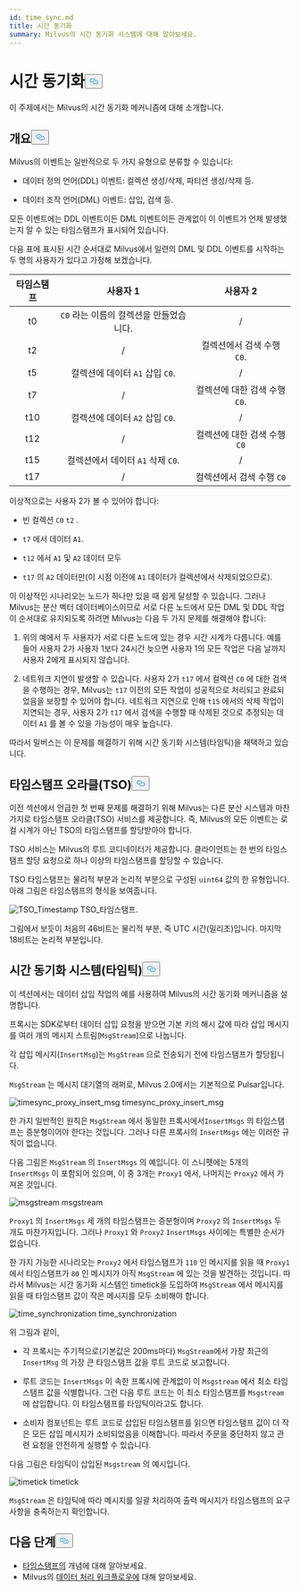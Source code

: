 ```yaml
---
id: time_sync.md
title: 시간 동기화
summary: Milvus의 시간 동기화 시스템에 대해 알아보세요.
---
```

<h1 id="Time-Synchronization" class="common-anchor-header">시간 동기화<button data-href="#Time-Synchronization" class="anchor-icon" translate="no">
      <svg translate="no"
        aria-hidden="true"
        focusable="false"
        height="20"
        version="1.1"
        viewBox="0 0 16 16"
        width="16"
      >
        <path
          fill="#0092E4"
          fill-rule="evenodd"
          d="M4 9h1v1H4c-1.5 0-3-1.69-3-3.5S2.55 3 4 3h4c1.45 0 3 1.69 3 3.5 0 1.41-.91 2.72-2 3.25V8.59c.58-.45 1-1.27 1-2.09C10 5.22 8.98 4 8 4H4c-.98 0-2 1.22-2 2.5S3 9 4 9zm9-3h-1v1h1c1 0 2 1.22 2 2.5S13.98 12 13 12H9c-.98 0-2-1.22-2-2.5 0-.83.42-1.64 1-2.09V6.25c-1.09.53-2 1.84-2 3.25C6 11.31 7.55 13 9 13h4c1.45 0 3-1.69 3-3.5S14.5 6 13 6z"
        ></path>
      </svg>
    </button></h1><p>이 주제에서는 Milvus의 시간 동기화 메커니즘에 대해 소개합니다.</p>
<h2 id="Overview" class="common-anchor-header">개요<button data-href="#Overview" class="anchor-icon" translate="no">
      <svg translate="no"
        aria-hidden="true"
        focusable="false"
        height="20"
        version="1.1"
        viewBox="0 0 16 16"
        width="16"
      >
        <path
          fill="#0092E4"
          fill-rule="evenodd"
          d="M4 9h1v1H4c-1.5 0-3-1.69-3-3.5S2.55 3 4 3h4c1.45 0 3 1.69 3 3.5 0 1.41-.91 2.72-2 3.25V8.59c.58-.45 1-1.27 1-2.09C10 5.22 8.98 4 8 4H4c-.98 0-2 1.22-2 2.5S3 9 4 9zm9-3h-1v1h1c1 0 2 1.22 2 2.5S13.98 12 13 12H9c-.98 0-2-1.22-2-2.5 0-.83.42-1.64 1-2.09V6.25c-1.09.53-2 1.84-2 3.25C6 11.31 7.55 13 9 13h4c1.45 0 3-1.69 3-3.5S14.5 6 13 6z"
        ></path>
      </svg>
    </button></h2><p>Milvus의 이벤트는 일반적으로 두 가지 유형으로 분류할 수 있습니다:</p>
<ul>
<li><p>데이터 정의 언어(DDL) 이벤트: 컬렉션 생성/삭제, 파티션 생성/삭제 등.</p></li>
<li><p>데이터 조작 언어(DML) 이벤트: 삽입, 검색 등.</p></li>
</ul>
<p>모든 이벤트에는 DDL 이벤트이든 DML 이벤트이든 관계없이 이 이벤트가 언제 발생했는지 알 수 있는 타임스탬프가 표시되어 있습니다.</p>
<p>다음 표에 표시된 시간 순서대로 Milvus에서 일련의 DML 및 DDL 이벤트를 시작하는 두 명의 사용자가 있다고 가정해 보겠습니다.</p>
<table>
<thead>
<tr><th style="text-align:center">타임스탬프</th><th style="text-align:center">사용자 1</th><th style="text-align:center">사용자 2</th></tr>
</thead>
<tbody>
<tr><td style="text-align:center">t0</td><td style="text-align:center"><code translate="no">C0</code> 라는 이름의 컬렉션을 만들었습니다.</td><td style="text-align:center">/</td></tr>
<tr><td style="text-align:center">t2</td><td style="text-align:center">/</td><td style="text-align:center">컬렉션에서 검색 수행 <code translate="no">C0</code>.</td></tr>
<tr><td style="text-align:center">t5</td><td style="text-align:center">컬렉션에 데이터 <code translate="no">A1</code> 삽입 <code translate="no">C0</code>.</td><td style="text-align:center">/</td></tr>
<tr><td style="text-align:center">t7</td><td style="text-align:center">/</td><td style="text-align:center">컬렉션에 대한 검색 수행 <code translate="no">C0</code>.</td></tr>
<tr><td style="text-align:center">t10</td><td style="text-align:center">컬렉션에 데이터 <code translate="no">A2</code> 삽입 <code translate="no">C0</code>.</td><td style="text-align:center">/</td></tr>
<tr><td style="text-align:center">t12</td><td style="text-align:center">/</td><td style="text-align:center">컬렉션에 대한 검색 수행 <code translate="no">C0</code></td></tr>
<tr><td style="text-align:center">t15</td><td style="text-align:center">컬렉션에서 데이터 <code translate="no">A1</code> 삭제 <code translate="no">C0</code>.</td><td style="text-align:center">/</td></tr>
<tr><td style="text-align:center">t17</td><td style="text-align:center">/</td><td style="text-align:center">컬렉션에서 검색 수행 <code translate="no">C0</code></td></tr>
</tbody>
</table>
<p>이상적으로는 사용자 2가 볼 수 있어야 합니다:</p>
<ul>
<li><p>빈 컬렉션 <code translate="no">C0</code> <code translate="no">t2</code> .</p></li>
<li><p><code translate="no">t7</code> 에서 데이터 <code translate="no">A1</code>.</p></li>
<li><p><code translate="no">t12</code> 에서 <code translate="no">A1</code> 및 <code translate="no">A2</code> 데이터 모두</p></li>
<li><p><code translate="no">t17</code> 의 <code translate="no">A2</code> 데이터만(이 시점 이전에 <code translate="no">A1</code> 데이터가 컬렉션에서 삭제되었으므로).</p></li>
</ul>
<p>이 이상적인 시나리오는 노드가 하나만 있을 때 쉽게 달성할 수 있습니다. 그러나 Milvus는 분산 벡터 데이터베이스이므로 서로 다른 노드에서 모든 DML 및 DDL 작업이 순서대로 유지되도록 하려면 Milvus는 다음 두 가지 문제를 해결해야 합니다:</p>
<ol>
<li><p>위의 예에서 두 사용자가 서로 다른 노드에 있는 경우 시간 시계가 다릅니다. 예를 들어 사용자 2가 사용자 1보다 24시간 늦으면 사용자 1의 모든 작업은 다음 날까지 사용자 2에게 표시되지 않습니다.</p></li>
<li><p>네트워크 지연이 발생할 수 있습니다. 사용자 2가 <code translate="no">t17</code> 에서 컬렉션 <code translate="no">C0</code> 에 대한 검색을 수행하는 경우, Milvus는 <code translate="no">t17</code> 이전의 모든 작업이 성공적으로 처리되고 완료되었음을 보장할 수 있어야 합니다. 네트워크 지연으로 인해 <code translate="no">t15</code> 에서의 삭제 작업이 지연되는 경우, 사용자 2가 <code translate="no">t17</code> 에서 검색을 수행할 때 삭제된 것으로 추정되는 데이터 <code translate="no">A1</code> 를 볼 수 있을 가능성이 매우 높습니다.</p></li>
</ol>
<p>따라서 밀버스는 이 문제를 해결하기 위해 시간 동기화 시스템(타임틱)을 채택하고 있습니다.</p>
<h2 id="Timestamp-oracle-TSO" class="common-anchor-header">타임스탬프 오라클(TSO)<button data-href="#Timestamp-oracle-TSO" class="anchor-icon" translate="no">
      <svg translate="no"
        aria-hidden="true"
        focusable="false"
        height="20"
        version="1.1"
        viewBox="0 0 16 16"
        width="16"
      >
        <path
          fill="#0092E4"
          fill-rule="evenodd"
          d="M4 9h1v1H4c-1.5 0-3-1.69-3-3.5S2.55 3 4 3h4c1.45 0 3 1.69 3 3.5 0 1.41-.91 2.72-2 3.25V8.59c.58-.45 1-1.27 1-2.09C10 5.22 8.98 4 8 4H4c-.98 0-2 1.22-2 2.5S3 9 4 9zm9-3h-1v1h1c1 0 2 1.22 2 2.5S13.98 12 13 12H9c-.98 0-2-1.22-2-2.5 0-.83.42-1.64 1-2.09V6.25c-1.09.53-2 1.84-2 3.25C6 11.31 7.55 13 9 13h4c1.45 0 3-1.69 3-3.5S14.5 6 13 6z"
        ></path>
      </svg>
    </button></h2><p>이전 섹션에서 언급한 첫 번째 문제를 해결하기 위해 Milvus는 다른 분산 시스템과 마찬가지로 타임스탬프 오라클(TSO) 서비스를 제공합니다. 즉, Milvus의 모든 이벤트는 로컬 시계가 아닌 TSO의 타임스탬프를 할당받아야 합니다.</p>
<p>TSO 서비스는 Milvus의 루트 코디네이터가 제공합니다. 클라이언트는 한 번의 타임스탬프 할당 요청으로 하나 이상의 타임스탬프를 할당할 수 있습니다.</p>
<p>TSO 타임스탬프는 물리적 부분과 논리적 부분으로 구성된 <code translate="no">uint64</code> 값의 한 유형입니다. 아래 그림은 타임스탬프의 형식을 보여줍니다.</p>
<p>
  
   <span class="img-wrapper"> <img translate="no" src="/docs/v2.5.x/assets/TSO_Timestamp.png" alt="TSO_Timestamp" class="doc-image" id="tso_timestamp" />
   </span> <span class="img-wrapper"> <span>TSO_타임스탬프</span>. </span></p>
<p>그림에서 보듯이 처음의 46비트는 물리적 부분, 즉 UTC 시간(밀리초)입니다. 마지막 18비트는 논리적 부분입니다.</p>
<h2 id="Time-synchronization-system-timetick" class="common-anchor-header">시간 동기화 시스템(타임틱)<button data-href="#Time-synchronization-system-timetick" class="anchor-icon" translate="no">
      <svg translate="no"
        aria-hidden="true"
        focusable="false"
        height="20"
        version="1.1"
        viewBox="0 0 16 16"
        width="16"
      >
        <path
          fill="#0092E4"
          fill-rule="evenodd"
          d="M4 9h1v1H4c-1.5 0-3-1.69-3-3.5S2.55 3 4 3h4c1.45 0 3 1.69 3 3.5 0 1.41-.91 2.72-2 3.25V8.59c.58-.45 1-1.27 1-2.09C10 5.22 8.98 4 8 4H4c-.98 0-2 1.22-2 2.5S3 9 4 9zm9-3h-1v1h1c1 0 2 1.22 2 2.5S13.98 12 13 12H9c-.98 0-2-1.22-2-2.5 0-.83.42-1.64 1-2.09V6.25c-1.09.53-2 1.84-2 3.25C6 11.31 7.55 13 9 13h4c1.45 0 3-1.69 3-3.5S14.5 6 13 6z"
        ></path>
      </svg>
    </button></h2><p>이 섹션에서는 데이터 삽입 작업의 예를 사용하여 Milvus의 시간 동기화 메커니즘을 설명합니다.</p>
<p>프록시는 SDK로부터 데이터 삽입 요청을 받으면 기본 키의 해시 값에 따라 삽입 메시지를 여러 개의 메시지 스트림(<code translate="no">MsgStream</code>)으로 나눕니다.</p>
<p>각 삽입 메시지(<code translate="no">InsertMsg</code>)는 <code translate="no">MsgStream</code> 으로 전송되기 전에 타임스탬프가 할당됩니다.</p>
<div class="alert note">
  <code translate="no">MsgStream</code> 는 메시지 대기열의 래퍼로, Milvus 2.0에서는 기본적으로 Pulsar입니다.</div>
<p>
  
   <span class="img-wrapper"> <img translate="no" src="/docs/v2.5.x/assets/timesync_proxy_insert_msg.png" alt="timesync_proxy_insert_msg" class="doc-image" id="timesync_proxy_insert_msg" />
   </span> <span class="img-wrapper"> <span>timesync_proxy_insert_msg</span> </span></p>
<p>한 가지 일반적인 원칙은 <code translate="no">MsgStream</code> 에서 동일한 프록시에서<code translate="no">InsertMsgs</code> 의 타임스탬프는 증분형이어야 한다는 것입니다. 그러나 다른 프록시의 <code translate="no">InsertMsgs</code> 에는 이러한 규칙이 없습니다.</p>
<p>다음 그림은 <code translate="no">MsgStream</code> 의 <code translate="no">InsertMsgs</code> 의 예입니다. 이 스니펫에는 5개의 <code translate="no">InsertMsgs</code> 이 포함되어 있으며, 이 중 3개는 <code translate="no">Proxy1</code> 에서, 나머지는 <code translate="no">Proxy2</code> 에서 가져온 것입니다.</p>
<p>
  
   <span class="img-wrapper"> <img translate="no" src="/docs/v2.5.x/assets/msgstream.png" alt="msgstream" class="doc-image" id="msgstream" />
   </span> <span class="img-wrapper"> <span>msgstream</span> </span></p>
<p><code translate="no">Proxy1</code> 의 <code translate="no">InsertMsgs</code> 세 개의 타임스탬프는 증분형이며 <code translate="no">Proxy2</code> 의 <code translate="no">InsertMsgs</code> 두 개도 마찬가지입니다. 그러나 <code translate="no">Proxy1</code> 와 <code translate="no">Proxy2</code> <code translate="no">InsertMsgs</code> 사이에는 특별한 순서가 없습니다.</p>
<p>한 가지 가능한 시나리오는 <code translate="no">Proxy2</code> 에서 타임스탬프가 <code translate="no">110</code> 인 메시지를 읽을 때 <code translate="no">Proxy1</code> 에서 타임스탬프가 <code translate="no">80</code> 인 메시지가 아직 <code translate="no">MsgStream</code> 에 있는 것을 발견하는 것입니다. 따라서 Milvus는 시간 동기화 시스템인 timetick을 도입하여 <code translate="no">MsgStream</code> 에서 메시지를 읽을 때 타임스탬프 값이 작은 메시지를 모두 소비해야 합니다.</p>
<p>
  
   <span class="img-wrapper"> <img translate="no" src="/docs/v2.5.x/assets/time_synchronization.png" alt="time_synchronization" class="doc-image" id="time_synchronization" />
   </span> <span class="img-wrapper"> <span>time_synchronization</span> </span></p>
<p>위 그림과 같이,</p>
<ul>
<li><p>각 프록시는 주기적으로(기본값은 200ms마다) <code translate="no">MsgStream</code>에서 가장 최근의 <code translate="no">InsertMsg</code> 의 가장 큰 타임스탬프 값을 루트 코드로 보고합니다.</p></li>
<li><p>루트 코드는 <code translate="no">InsertMsgs</code> 이 속한 프록시에 관계없이 이 <code translate="no">Msgstream</code> 에서 최소 타임스탬프 값을 식별합니다. 그런 다음 루트 코드는 이 최소 타임스탬프를 <code translate="no">Msgstream</code> 에 삽입합니다. 이 타임스탬프를 타임틱이라고도 합니다.</p></li>
<li><p>소비자 컴포넌트는 루트 코드로 삽입된 타임스탬프를 읽으면 타임스탬프 값이 더 작은 모든 삽입 메시지가 소비되었음을 이해합니다. 따라서 주문을 중단하지 않고 관련 요청을 안전하게 실행할 수 있습니다.</p></li>
</ul>
<p>다음 그림은 타임틱이 삽입된 <code translate="no">Msgstream</code> 의 예시입니다.</p>
<p>
  
   <span class="img-wrapper"> <img translate="no" src="/docs/v2.5.x/assets/timetick.png" alt="timetick" class="doc-image" id="timetick" />
   </span> <span class="img-wrapper"> <span>timetick</span> </span></p>
<p><code translate="no">MsgStream</code> 은 타임틱에 따라 메시지를 일괄 처리하여 출력 메시지가 타임스탬프의 요구 사항을 충족하는지 확인합니다.</p>
<h2 id="Whats-next" class="common-anchor-header">다음 단계<button data-href="#Whats-next" class="anchor-icon" translate="no">
      <svg translate="no"
        aria-hidden="true"
        focusable="false"
        height="20"
        version="1.1"
        viewBox="0 0 16 16"
        width="16"
      >
        <path
          fill="#0092E4"
          fill-rule="evenodd"
          d="M4 9h1v1H4c-1.5 0-3-1.69-3-3.5S2.55 3 4 3h4c1.45 0 3 1.69 3 3.5 0 1.41-.91 2.72-2 3.25V8.59c.58-.45 1-1.27 1-2.09C10 5.22 8.98 4 8 4H4c-.98 0-2 1.22-2 2.5S3 9 4 9zm9-3h-1v1h1c1 0 2 1.22 2 2.5S13.98 12 13 12H9c-.98 0-2-1.22-2-2.5 0-.83.42-1.64 1-2.09V6.25c-1.09.53-2 1.84-2 3.25C6 11.31 7.55 13 9 13h4c1.45 0 3-1.69 3-3.5S14.5 6 13 6z"
        ></path>
      </svg>
    </button></h2><ul>
<li><a href="/docs/ko/timestamp.md">타임스탬프의</a> 개념에 대해 알아보세요.</li>
<li>Milvus의 <a href="/docs/ko/data_processing.md">데이터 처리 워크플로우에</a> 대해 알아보세요.</li>
</ul>
